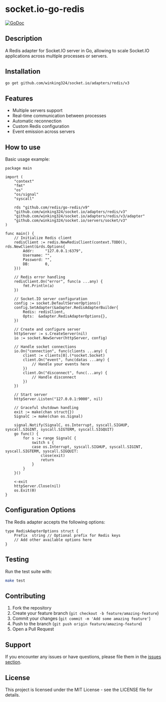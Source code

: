 # socket.io-go-redis

[![GoDoc](https://pkg.go.dev/badge/github.com/winking324/socket.io/adapters/redis/v3?utm_source=godoc)](https://pkg.go.dev/github.com/winking324/socket.io/adapters/redis/v3)

## Description

A Redis adapter for Socket.IO server in Go, allowing to scale Socket.IO applications across multiple processes or servers.

## Installation

```bash
go get github.com/winking324/socket.io/adapters/redis/v3
```

## Features

- Multiple servers support
- Real-time communication between processes
- Automatic reconnection
- Custom Redis configuration
- Event emission across servers

## How to use

Basic usage example:

```golang
package main

import (
    "context"
    "fmt"
    "os"
    "os/signal"
    "syscall"

    rds "github.com/redis/go-redis/v9"
    "github.com/winking324/socket.io/adapters/redis/v3"
    "github.com/winking324/socket.io/adapters/redis/v3/adapter"
    "github.com/winking324/socket.io/servers/socket/v3"
)

func main() {
    // Initialize Redis client
    redisClient := redis.NewRedisClient(context.TODO(), rds.NewClient(&rds.Options{
        Addr:     "127.0.0.1:6379",
        Username: "",
        Password: "",
        DB:       0,
    }))

    // Redis error handling
    redisClient.On("error", func(a ...any) {
        fmt.Println(a)
    })

    // Socket.IO server configuration
    config := socket.DefaultServerOptions()
    config.SetAdapter(&adapter.RedisAdapterBuilder{
        Redis: redisClient,
        Opts:  &adapter.RedisAdapterOptions{},
    })

    // Create and configure server
    httpServer := s.CreateServer(nil)
    io := socket.NewServer(httpServer, config)

    // Handle socket connections
    io.On("connection", func(clients ...any) {
        client := clients[0].(*socket.Socket)
        client.On("event", func(datas ...any) {
            // Handle your events here
        })
        client.On("disconnect", func(...any) {
            // Handle disconnect
        })
    })

    // Start server
    httpServer.Listen("127.0.0.1:9000", nil)

    // Graceful shutdown handling
    exit := make(chan struct{})
    SignalC := make(chan os.Signal)

    signal.Notify(SignalC, os.Interrupt, syscall.SIGHUP, syscall.SIGINT, syscall.SIGTERM, syscall.SIGQUIT)
    go func() {
        for s := range SignalC {
            switch s {
            case os.Interrupt, syscall.SIGHUP, syscall.SIGINT, syscall.SIGTERM, syscall.SIGQUIT:
                close(exit)
                return
            }
        }
    }()

    <-exit
    httpServer.Close(nil)
    os.Exit(0)
}
```

## Configuration Options

The Redis adapter accepts the following options:

```golang
type RedisAdapterOptions struct {
    Prefix  string // Optional prefix for Redis keys
    // Add other available options here
}
```

## Testing

Run the test suite with:

```bash
make test
```

## Contributing

1. Fork the repository
2. Create your feature branch (`git checkout -b feature/amazing-feature`)
3. Commit your changes (`git commit -m 'Add some amazing feature'`)
4. Push to the branch (`git push origin feature/amazing-feature`)
5. Open a Pull Request

## Support

If you encounter any issues or have questions, please file them in the [issues section](https://github.com/winking324/socket.io/issues).

## License

This project is licensed under the MIT License - see the LICENSE file for details.

